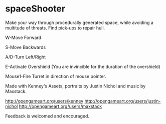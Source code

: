 # spaceShooter

Make your way through procedurally generated space, while avoiding a multitude of threats. Find pick-ups to repair hull.

W-Move Forward

S-Move Backwards

A/D-Turn Left/Right

E-Activate Overshield (You are invincible for the duration of the overshield)

Mouse1-Fire Turret in direction of mouse pointer.

Made with Kenney's Assets, portraits by Justin Nichol and music by Maxstack.

http://opengameart.org/users/kenney
http://opengameart.org/users/justin-nichol
http://opengameart.org/users/maxstack

Feedback is welcomed and encouraged.
